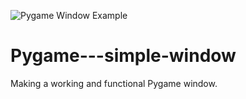 ![Pygame Window Example](https://user-images.githubusercontent.com/72771758/130182061-e7d0cb77-5999-4b8d-bbea-45f8b42b2a7b.jpg)
# Pygame---simple-window
Making a working and functional Pygame window.
